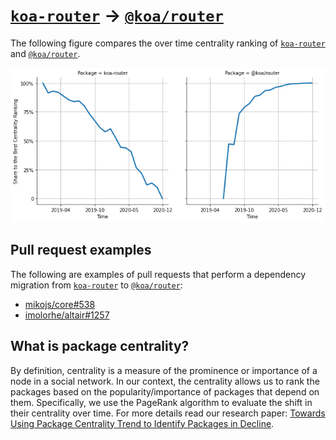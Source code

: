 # [`koa-router`](https://www.npmjs.com/package/koa-router) -> [`@koa/router`](https://www.npmjs.com/package/@koa/router)

The following figure compares the over time centrality ranking of [`koa-router`](https://www.npmjs.com/package/koa-router) and [`@koa/router`](https://www.npmjs.com/package/@koa/router).

![the centrality of koa-router and @koa/router](../figs/koa-router_@koa_router.png)

## Pull request examples

The following are examples of pull requests that perform a dependency migration from [`koa-router`](https://www.npmjs.com/package/koa-router) to [`@koa/router`](https://www.npmjs.com/package/@koa/router):

- [mikojs/core#538](https://github.com/mikojs/core/pull/538)
- [imolorhe/altair#1257](https://github.com/imolorhe/altair/pull/1257)

## What is package centrality?

By definition, centrality is a measure of the prominence or importance of a node in a social network.
In our context, the centrality allows us to rank the packages based on the popularity/importance of packages that depend on them.
Specifically, we use the PageRank algorithm to evaluate the shift in their centrality over time.
For more details read our research paper: [Towards Using Package Centrality Trend to Identify Packages in Decline](https://arxiv.org/abs/2107.10168).

